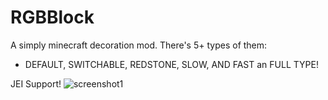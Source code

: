 # RGBBlock
A simply minecraft decoration mod.
There's 5+ types of them:
 - DEFAULT, SWITCHABLE, REDSTONE, SLOW, AND FAST an FULL TYPE!

JEI Support!
![screenshot1](https://user-images.githubusercontent.com/108621738/191043662-259b35dd-0d35-4de9-b2bc-1911faf68d3c.png)
